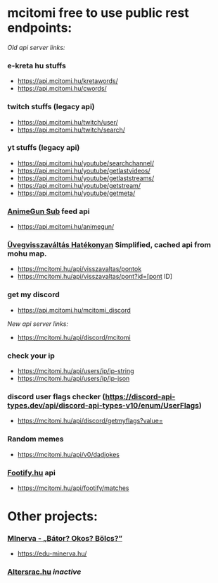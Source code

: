 ﻿# mcitomi free to use public rest endpoints:

_Old api server links:_

### e-kreta hu stuffs
- https://api.mcitomi.hu/kretawords/  
- https://api.mcitomi.hu/cwords/

### twitch stuffs (legacy api)
- https://api.mcitomi.hu/twitch/user/
- https://api.mcitomi.hu/twitch/search/

### yt stuffs (legacy api)
- https://api.mcitomi.hu/youtube/searchchannel/
- https://api.mcitomi.hu/youtube/getlastvideos/
- https://api.mcitomi.hu/youtube/getlaststreams/
- https://api.mcitomi.hu/youtube/getstream/
- https://api.mcitomi.hu/youtube/getmeta/

### [AnimeGun Sub](https://animegunsub.hu/) feed api
- https://api.mcitomi.hu/animegun/

### [Üvegvisszaváltás Hatékonyan](https://visszavaltas.oszijacob.com/) Simplified, cached api from mohu map.
- https://mcitomi.hu/api/visszavaltas/pontok
- https://mcitomi.hu/api/visszavaltas/pont?id=[pont ID]

### get my discord
- https://api.mcitomi.hu/mcitomi_discord

_New api server links:_
- https://mcitomi.hu/api/discord/mcitomi

### check your ip
- https://mcitomi.hu/api/users/ip/ip-string
- https://mcitomi.hu/api/users/ip/ip-json

### discord user flags checker (https://discord-api-types.dev/api/discord-api-types-v10/enum/UserFlags)
- https://mcitomi.hu/api/discord/getmyflags?value=<user flag value>

### Random memes
- https://mcitomi.hu/api/v0/dadjokes

### [Footify.hu](https://footify.hu/) api
- https://mcitomi.hu/api/footify/matches

# Other projects:
### [MInerva - „Bátor? Okos? Bölcs?”](https://edu-minerva.hu/)
- https://edu-minerva.hu/

### [Altersrac.hu](https://altersrac.hu/) _inactive_

